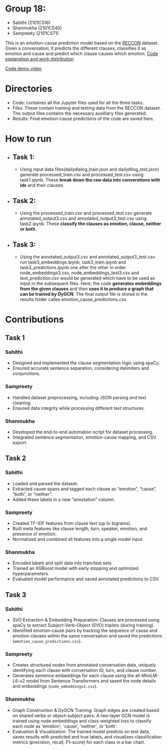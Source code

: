 # Group 18:
- Sahithi (2101CS16)
- Shanmukha (2101CS40)
- Sampreety (2101CS71)

This is an emotion-cause prediction model based on the [RECCON](https://github.com/declare-lab/RECCON) dataset. Given a conversation, it predicts the different clauses, classifies it as emotion and cause and predict which clause causes which emotion.
[Code explanation and work distribution](https://docs.google.com/document/d/1Bl2ZmMzaWTTJcmmgHuHSRPaB1WfIAHjRFZ-xuo3cjEM/edit?usp=sharing)


[Code demo video](https://drive.google.com/file/d/1svsmUIYMq_lnDu5i3iYNbQJemY70MoPP/view?usp=sharing)


# Directories 
- Code: containes all the Jupyter files used for all the three tasks.
- Files: These contain training and testing data from the RECCON dataset. The output files contains the necessary auxilliary files generated.
- Results: Final emotion-cause predictions of the code are saved here.

# How to run
- ## Task 1:
  - Using input data files(dailydialog_train.json and dailydilog_test.json) generate processed_train.csv and processed_test.csv using task1.ipynb. These **break down the raw data into converstions with ids** and their clauses.
- ## Task 2:
  - Using the processed_train.csv and processed_test.csv generate annotated_output3.csv and annotated_output3_test.csv using task2.ipynb. These **classify the clauses as emotion, clause, neither or both**.
- ## Task 3:
  -   Using the annotated_output3.csv and annotated_output3_test.csv run task3_embeddings.ipynb, task3_train.ipynb and task3_predictions.ipynb one after the other in order. node_embeddings3.csv, node_embeddings_test3.csv and test_prediction.csv would be generated which have to be used as input in the subsequent files. Here, the code **generates embeddings from the given clauses** and then **uses it to produce a graph that can be trained by DyGCN**. The final output file is stored in the results folder calles emotion_cause_predictions.csv.

# Contributions

## Task 1

### Sahithi
- Designed and implemented the clause segmentation logic using spaCy.
- Ensured accurate sentence separation, considering delimiters and conjunctions.

### Sampreety
- Handled dataset preprocessing, including JSON parsing and text cleaning.
- Ensured data integrity while processing different text structures.

### Shanmukha
- Developed the end-to-end automation script for dataset processing.
- Integrated sentence segmentation, emotion-cause mapping, and CSV export.

## Task 2

### Sahithi
- Loaded and parsed the dataset.
- Extracted cause spans and tagged each clause as “emotion”, “cause”, “both”, or “neither”.
- Added these labels in a new “annotation” column.

### Sampreety
- Created TF-IDF features from clause text (up to bigrams).
- Built meta features like clause length, turn, speaker, emotion, and presence of emotion.
- Normalized and combined all features into a single model input.

### Shanmukha
- Encoded labels and split data into train/test sets.
- Trained an XGBoost model with early stopping and optimized hyperparameters.
- Evaluated model performance and saved annotated predictions to CSV.

## Task 3

### Sahithi
- SVO Extraction & Embedding Preparation: Clauses are processed using spaCy to extract Subject-Verb-Object (SVO) triplets (during training).
- Identified emotion-cause pairs by tracking the sequence of cause and emotion clauses within the same conversation and saved the predictions (`emotion_cause_predictions.csv`).

### Sampreety
- Creates structured nodes from annotated conversation data, uniquely identifying each clause with conversation ID, turn, and clause number.
- Generates sentence embeddings for each clause using the all-MiniLM-L6-v2 model from Sentence Transformers and saved the node details and embeddings (`node_embeddings3.csv`).

### Shanmukha
- Graph Construction & DyGCN Training: Graph edges are created based on shared verbs or object-subject pairs. A two-layer GCN model is trained using node embeddings and class-weighted loss to classify each node as 'emotion', 'cause', 'neither', or 'both'.
- Evaluation & Visualization: The trained model predicts on test data, saves results with predicted and true labels, and visualizes classification metrics (precision, recall, F1-score) for each class in a bar chart.


